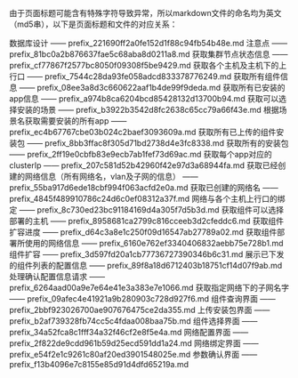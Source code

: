 由于页面标题可能含有特殊字符导致异常，所以markdown文件的命名均为英文（md5串），以下是页面标题和文件的对应关系：

数据库设计 —— prefix_221690ff2a0fe152d1f88c94fb54b48e.md
注意点 —— prefix_81bc0a2b876637fae5c68aba8d0211a8.md
获取集群节点状态信息 —— prefix_cf77867f2577bc8050f09308f5be9429.md
获取各个主机及主机下的上行口 —— prefix_7544c28da93fe058adcd833378776249.md
获取所有组件信息 —— prefix_08ee3a8d3c660622aaf1b4de99f9deda.md
获取所有已安装的app信息 —— prefix_a974b8ca6204bcd85428132d13700b94.md
获取可以选择安装的场景 —— prefix_b3922b3542d8fc2638c65cc79a66f43e.md
根据场景名获取需要安装的所有app —— prefix_ec4b67767cbe03b024c2baef3093609a.md
获取所有已上传的组件安装包 —— prefix_8bb3ffac8f305d71bd2738d4e3fc8338.md
获取所有的安装包 —— prefix_2ff19e0cbfb83e9ecb7ab1fef73d69ac.md
获取每个app对应的clusterIp —— prefix_207c581d52b42960f42e97d3a68944fa.md
获取已经创建的网络信息（所有网络名，vlan及子网的信息） —— prefix_55ba917d6ede18cbf994f063acfd2e0a.md
获取已创建的网络名 —— prefix_4845f489910786c24d6c0ef08312a37f.md
网络与各个主机上行口的绑定 —— prefix_8c730ed23bc91184169d4a305f7d5b3d.md
获取组件可以选择部署的主机 —— prefix_8958681ca2799c816cceeb3d2cfeddc6.md
获取组件扩容进度 —— prefix_d64c3a8e1c250f09d16547ab27789a02.md
获取组件部署所使用的网络信息 —— prefix_6160e762ef3340406832aebb75e728b1.md
组件扩容 —— prefix_3d597fd20a1cb77736727390346b6c31.md
展示已下发的组件列表的配置信息 —— prefix_89f8a18d6712403b18751cf14d07f9ab.md
处理确认配置信息请求 —— prefix_6264aad00a9e7e64e41e3a383e7e1066.md
获取指定网络下的子网名字 —— prefix_09afec4e41921a9b280903c728d927f6.md
组件查询界面 —— prefix_2bbf923026700ae907676475ce2da355.md
上传安装包界面 —— prefix_b2af739328fb74cc5c4fdaa008baa75b.md
组件选择界面 —— prefix_34a52fca8c1fff34a32f46cf2e8f5e4a.md
网络配置界面 —— prefix_2f822de9cdd961b59d25ecd591dd1a24.md
网络绑定界面 —— prefix_e54f2e1c9261c80af20ed3901548025e.md
参数确认界面 —— prefix_f13b4096e7c8155e85d91d4dfd65219a.md

